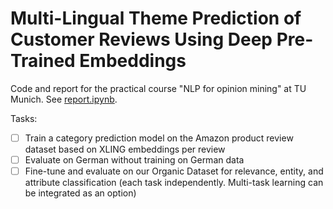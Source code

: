 # Multi-Lingual Theme Prediction of Customer Reviews Using Deep Pre-Trained Embeddings

Code and report for the practical course "NLP for opinion mining" at TU Munich.
See [report.ipynb](report.ipynb).

Tasks:
- [ ] Train a category prediction model on the Amazon product review dataset based on XLING embeddings per review
- [ ] Evaluate on German without training on German data
- [ ] Fine-tune and evaluate on our Organic Dataset for relevance, entity, and attribute classification (each task independently. Multi-task learning can be integrated as an option)

